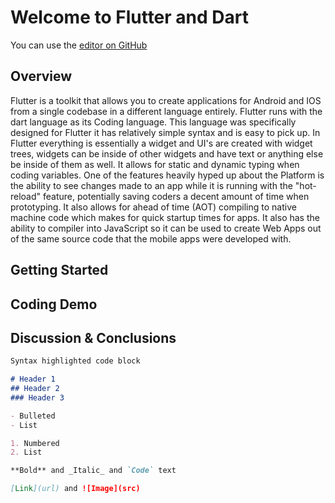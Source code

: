 # Welcome to Flutter and Dart

You can use the [editor on GitHub](https://github.com/lazeromlet/flutterpage/edit/gh-pages/index.md)

## Overview

  Flutter is a toolkit that allows you to create applications for Android and IOS from a single codebase in a different language entirely. Flutter runs with the dart language as its Coding language. This language was specifically designed for Flutter it has relatively simple syntax and is easy to pick up. In Flutter everything is essentially a widget and UI's are created with widget trees, widgets can be inside of other widgets and have text or anything else be inside of them as well. It allows for static and dynamic typing  when coding variables. One of the features heavily hyped up about the Platform is the ability to see changes made to an app while it is running with the "hot-reload" feature, potentially saving coders a decent amount of time when prototyping. It also allows for ahead of time (AOT) compiling to native machine code which makes for quick startup times for apps. It also has the ability to compiler into JavaScript so it can be used to create Web Apps out of the same source code that the mobile apps were developed with.

## Getting Started

## Coding Demo

## Discussion & Conclusions


```markdown
Syntax highlighted code block

# Header 1
## Header 2
### Header 3

- Bulleted
- List

1. Numbered
2. List

**Bold** and _Italic_ and `Code` text

[Link](url) and ![Image](src)
```
